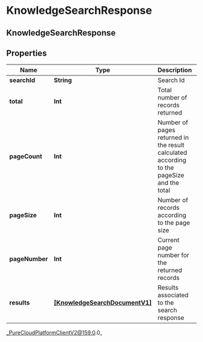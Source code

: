 # KnowledgeSearchResponse

## KnowledgeSearchResponse

## Properties

|Name | Type | Description | Notes|
|------------ | ------------- | ------------- | -------------|
| **searchId** | **String** | Search Id | [optional] |
| **total** | **Int** | Total number of records returned | [optional] |
| **pageCount** | **Int** | Number of pages returned in the result calculated according to the pageSize and the total | [optional] |
| **pageSize** | **Int** | Number of records according to the page size | [optional] |
| **pageNumber** | **Int** | Current page number for the returned records | [optional] |
| **results** | [**[KnowledgeSearchDocumentV1]**](KnowledgeSearchDocumentV1) | Results associated to the search response | [optional] |



_PureCloudPlatformClientV2@159.0.0_
